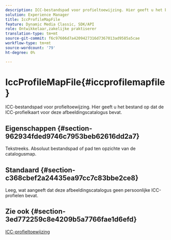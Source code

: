 ```yaml
---
description: ICC-bestandspad voor profieltoewijzing. Hier geeft u het bestand op dat de ICC-profielkaart voor deze afbeeldingscatalogus bevat.
solution: Experience Manager
title: IccProfileMapFile
feature: Dynamic Media Classic, SDK/API
role: Ontwikkelaar,zakelijke praktiserer
translation-type: tm+mt
source-git-commit: f6c97606d7a4209427316d7367013ad9585a5cae
workflow-type: tm+mt
source-wordcount: '79'
ht-degree: 0%

---
```



# IccProfileMapFile{#iccprofilemapfile}

ICC-bestandspad voor profieltoewijzing. Hier geeft u het bestand op dat de ICC-profielkaart voor deze afbeeldingscatalogus bevat.

## Eigenschappen {#section-962934fded9746c7953beb62616dd2a7}

Tekstreeks. Absoluut bestandspad of pad ten opzichte van de catalogusmap.

## Standaard {#section-c368cbef2a24435ea97cc7c83bbe2ce8}

Leeg, wat aangeeft dat deze afbeeldingscatalogus geen persoonlijke ICC-profielen bevat.

## Zie ook {#section-3ed772259c8e4209b5a7766fae1d6efd}

[ICC-profieltoewijzing](../../../../../is-api/image-catalog/image-serving-api-ref/c-image-catalog-reference/c-icc-profile-map-reference/c-icc-profile-map-reference.md#concept-57b9148ce55249cd825cb7ee19ed057c)
